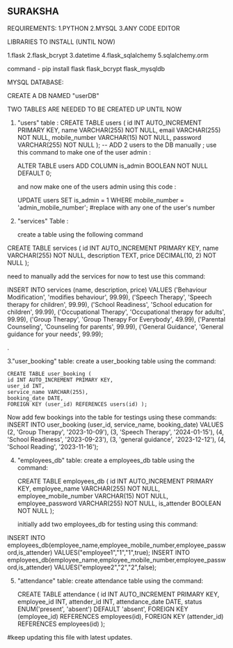 ## SURAKSHA ##
REQUIREMENTS:
1.PYTHON
2.MYSQL
3.ANY CODE EDITOR

LIBRARIES TO INSTALL (UNTIL NOW)

1.flask
2.flask_bcrypt
3.datetime
4.flask_sqlalchemy
5.sqlalchemy.orm

command - pip install flask flask_bcrypt flask_mysqldb

MYSQL DATABASE:

CREATE A DB NAMED "userDB"

TWO TABLES ARE NEEDED TO BE CREATED UP UNTIL NOW

1. "users" table : CREATE TABLE users (
    id INT AUTO_INCREMENT PRIMARY KEY,
    name VARCHAR(255) NOT NULL,
    email VARCHAR(255) NOT NULL,
    mobile_number VARCHAR(15) NOT NULL,
    password VARCHAR(255) NOT NULL
);
 -- ADD 2 users to the DB manually ; use this command to make one of the user admin :

     ALTER TABLE users ADD COLUMN is_admin BOOLEAN NOT NULL DEFAULT 0;

   and now make one of the users admin using this code :
   
   UPDATE users SET is_admin = 1 WHERE mobile_number = 'admin_mobile_number';  #replace with any one of the user's number

    


2. "services" Table :

   create a table using the following command 

CREATE TABLE services (
    id INT AUTO_INCREMENT PRIMARY KEY,
    name VARCHAR(255) NOT NULL,
    description TEXT,
    price DECIMAL(10, 2) NOT NULL
);

need to manually add the services for now to test  use this command:

INSERT INTO services (name, description, price) VALUES
('Behaviour Modification', 'modifies behaviour', 99.99),
('Speech Therapy', 'Speech therapy for children', 99.99),
('School Readiness', 'School education for children', 99.99),
('Occupational Therapy', 'Occupational therapy for adults', 99.99),
('Group Therapy', 'Group Therapy For Everybody', 49.99),
('Parental Counseling', 'Counseling for parents', 99.99),
('General Guidance', 'General guidance for your needs', 99.99);


.

3."user_booking" table:
    create a user_booking table using the command:

    CREATE TABLE user_booking (
    id INT AUTO_INCREMENT PRIMARY KEY,
    user_id INT,
    service_name VARCHAR(255),
    booking_date DATE,
    FOREIGN KEY (user_id) REFERENCES users(id) );

Now add few bookings into the table for testings using these commands:
     INSERT INTO user_booking (user_id, service_name, booking_date) VALUES
    (2, 'Group Therapy', '2023-10-09'),
    (3, 'Speech Therapy', '2024-01-15'),
    (4, 'School Readiness', '2023-09-23'),
    (3, 'general guidance', '2023-12-12'),
    (4, 'School Reading', '2023-11-16');

4. "employees_db" table:
    create a employees_db table using the command:

   CREATE TABLE employees_db (
    id INT AUTO_INCREMENT PRIMARY KEY,
    employee_name VARCHAR(255) NOT NULL,
    employee_mobile_number VARCHAR(15) NOT NULL,
    employee_password VARCHAR(255) NOT NULL,
    is_attender BOOLEAN NOT NULL
);

   initially add two employees_db for testing using this command:

  INSERT INTO employees_db(employee_name,employee_mobile_number,employee_password,is_attender) VALUES("employee1","1","1",true);
  INSERT INTO employees_db(employee_name,employee_mobile_number,employee_password,is_attender) VALUES("employee2","2","2",false);

5. "attendance" table:
    create attendance table using the command:

   CREATE TABLE attendance (
        id INT AUTO_INCREMENT PRIMARY KEY,
        employee_id INT,
        attender_id INT,
        attendance_date DATE,
        status ENUM('present', 'absent') DEFAULT 'absent',
        FOREIGN KEY (employee_id) REFERENCES employees(id),
        FOREIGN KEY (attender_id) REFERENCES employees(id)
       );
     

#keep updating this file with latest updates.
